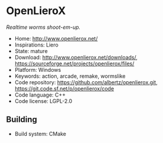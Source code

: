 # OpenLieroX

_Realtime worms shoot-em-up._

- Home: http://www.openlierox.net/
- Inspirations: Liero
- State: mature
- Download: http://www.openlierox.net/downloads/, https://sourceforge.net/projects/openlierox/files/
- Platform: Windows
- Keywords: action, arcade, remake, wormslike
- Code repository: https://github.com/albertz/openlierox.git, https://git.code.sf.net/p/openlierox/code
- Code language: C++
- Code license: LGPL-2.0

## Building

- Build system: CMake
